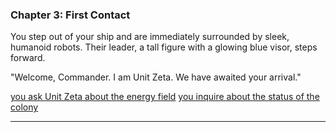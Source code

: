 
### Chapter 3: First Contact

You step out of your ship and are immediately surrounded by sleek, humanoid robots. Their leader, a tall figure with a glowing blue visor, steps forward.

"Welcome, Commander. I am Unit Zeta. We have awaited your arrival."

[you ask Unit Zeta about the energy field](stories/story1/chapter6.md)
[you inquire about the status of the colony](stories/story1/chapter7.md)

---
